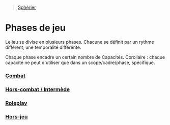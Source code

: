 >  [Sphérier](https://trello.com/c/9Yfoopo6)


# Phases de jeu

Le jeu se divise en plusieurs phases. Chacune se définit par un rythme différent, une temporalité différente. 

Chaque phase encadre un certain nombre de Capacités.
Corollaire : chaque capacité ne peut d'utiliser que dans un scope/cadre/phase, spécifique.

### [Combat](https://trello.com/c/uxiA3U2p)
### [Hors-combat / Intermède](https://trello.com/c/LnGMxpKw)
### [Roleplay](https://trello.com/c/3waMqLGG)
### [Hors-jeu](https://trello.com/c/ngRJ4EsD)
